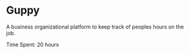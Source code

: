 # Guppy
A business organizational platform to keep track of peoples hours on the job.

Time Spent: 20 hours